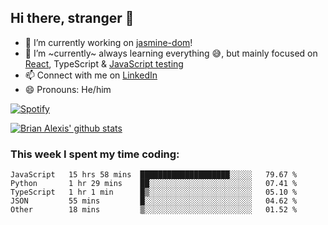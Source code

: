 ## Hi there, stranger 👋

- 🔭 I’m currently working on [jasmine-dom](https://github.com/testing-library/jasmine-dom)!
- 🌱 I’m ~currently~ always learning everything 😅, but mainly focused on [React](https://courseit.com.ar/cursos/frontend-avanzado-2020), TypeScript & [JavaScript testing](https://testingjavascript.com/)
- 📫 Connect with me on [LinkedIn](https://www.linkedin.com/in/brian-alexis/)
- 😄 Pronouns: He/him

[![Spotify](https://novatorem-nine-beige.vercel.app/api/spotify)](https://open.spotify.com/user/21ttbyunhf56rp6soqidgfk2q)

[![Brian Alexis' github stats](https://github-readme-stats-sepia-two.vercel.app/api?username=brrianalexis&show_icons=true&hide_border=true?count_private=true)](https://github.com/brrianalexis/github-readme-stats)

### This week I spent my time coding:
<!--START_SECTION:waka-->
```text
JavaScript   15 hrs 58 mins  ████████████████████░░░░░   79.67 % 
Python       1 hr 29 mins    ██░░░░░░░░░░░░░░░░░░░░░░░   07.41 % 
TypeScript   1 hr 1 min      █▒░░░░░░░░░░░░░░░░░░░░░░░   05.10 % 
JSON         55 mins         █░░░░░░░░░░░░░░░░░░░░░░░░   04.62 % 
Other        18 mins         ▒░░░░░░░░░░░░░░░░░░░░░░░░   01.52 % 
```
<!--END_SECTION:waka-->

